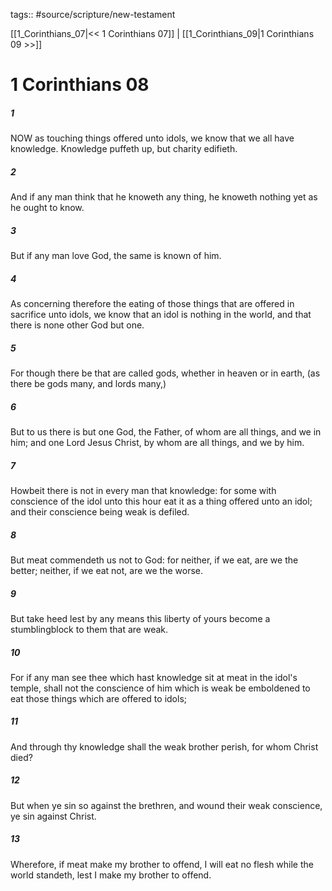 tags:: #source/scripture/new-testament

[[1_Corinthians_07|<< 1 Corinthians 07]] | [[1_Corinthians_09|1 Corinthians 09 >>]]

# 1 Corinthians 08

##### 1

NOW as touching things offered unto idols, we know that we all have knowledge. Knowledge puffeth up, but charity edifieth.

##### 2

And if any man think that he knoweth any thing, he knoweth nothing yet as he ought to know.

##### 3

But if any man love God, the same is known of him.

##### 4

As concerning therefore the eating of those things that are offered in sacrifice unto idols, we know that an idol is nothing in the world, and that there is none other God but one.

##### 5

For though there be that are called gods, whether in heaven or in earth, (as there be gods many, and lords many,)

##### 6

But to us there is but one God, the Father, of whom are all things, and we in him; and one Lord Jesus Christ, by whom are all things, and we by him.

##### 7

Howbeit there is not in every man that knowledge: for some with conscience of the idol unto this hour eat it as a thing offered unto an idol; and their conscience being weak is defiled.

##### 8

But meat commendeth us not to God: for neither, if we eat, are we the better; neither, if we eat not, are we the worse.

##### 9

But take heed lest by any means this liberty of yours become a stumblingblock to them that are weak.

##### 10

For if any man see thee which hast knowledge sit at meat in the idol's temple, shall not the conscience of him which is weak be emboldened to eat those things which are offered to idols;

##### 11

And through thy knowledge shall the weak brother perish, for whom Christ died?

##### 12

But when ye sin so against the brethren, and wound their weak conscience, ye sin against Christ.

##### 13

Wherefore, if meat make my brother to offend, I will eat no flesh while the world standeth, lest I make my brother to offend.

